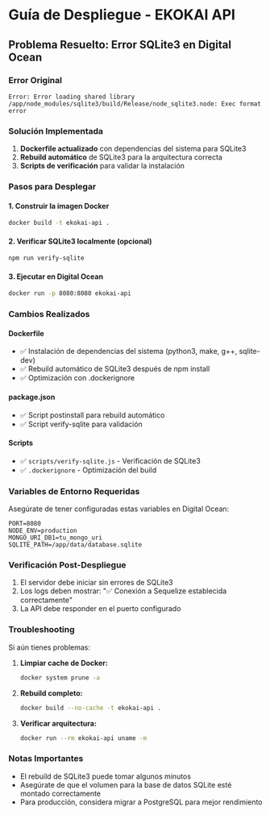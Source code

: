 # Guía de Despliegue - EKOKAI API

## Problema Resuelto: Error SQLite3 en Digital Ocean

### Error Original
```
Error: Error loading shared library /app/node_modules/sqlite3/build/Release/node_sqlite3.node: Exec format error
```

### Solución Implementada

1. **Dockerfile actualizado** con dependencias del sistema para SQLite3
2. **Rebuild automático** de SQLite3 para la arquitectura correcta
3. **Scripts de verificación** para validar la instalación

### Pasos para Desplegar

#### 1. Construir la imagen Docker
```bash
docker build -t ekokai-api .
```

#### 2. Verificar SQLite3 localmente (opcional)
```bash
npm run verify-sqlite
```

#### 3. Ejecutar en Digital Ocean
```bash
docker run -p 8080:8080 ekokai-api
```

### Cambios Realizados

#### Dockerfile
- ✅ Instalación de dependencias del sistema (python3, make, g++, sqlite-dev)
- ✅ Rebuild automático de SQLite3 después de npm install
- ✅ Optimización con .dockerignore

#### package.json
- ✅ Script postinstall para rebuild automático
- ✅ Script verify-sqlite para validación

#### Scripts
- ✅ `scripts/verify-sqlite.js` - Verificación de SQLite3
- ✅ `.dockerignore` - Optimización del build

### Variables de Entorno Requeridas

Asegúrate de tener configuradas estas variables en Digital Ocean:

```env
PORT=8080
NODE_ENV=production
MONGO_URI_DB1=tu_mongo_uri
SQLITE_PATH=/app/data/database.sqlite
```

### Verificación Post-Despliegue

1. El servidor debe iniciar sin errores de SQLite3
2. Los logs deben mostrar: "✅ Conexión a Sequelize establecida correctamente"
3. La API debe responder en el puerto configurado

### Troubleshooting

Si aún tienes problemas:

1. **Limpiar cache de Docker:**
   ```bash
   docker system prune -a
   ```

2. **Rebuild completo:**
   ```bash
   docker build --no-cache -t ekokai-api .
   ```

3. **Verificar arquitectura:**
   ```bash
   docker run --rm ekokai-api uname -m
   ```

### Notas Importantes

- El rebuild de SQLite3 puede tomar algunos minutos
- Asegúrate de que el volumen para la base de datos SQLite esté montado correctamente
- Para producción, considera migrar a PostgreSQL para mejor rendimiento
